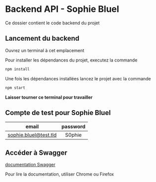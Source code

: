 # Backend API - Sophie Bluel

Ce dossier contient le code backend du projet

## Lancement du backend

Ouvrez un terminal à cet emplacement

Pour installer les dépendances du projet, executez la commande

```bash
npm install
```

Une fois les dépendances installées lancez le projet avec la commande

```bash
npm start
```

**Laisser tourner ce terminal pour travailler**

## Compte de test pour Sophie Bluel

|         email         | password |
| :-------------------: | :------: |
| sophie.bluel@test.tld |  S0phie  |

## Accéder à Swagger

[documentation Swagger](http://localhost:5678/api-docs/)

Pour lire la documentation, utiliser Chrome ou Firefox
